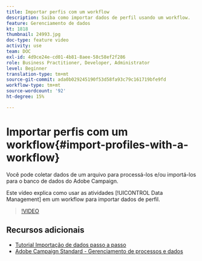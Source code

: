 ```yaml
---
title: Importar perfis com um workflow
description: Saiba como importar dados de perfil usando um workflow.
feature: Gerenciamento de dados
kt: 1818
thumbnail: 24993.jpg
doc-type: feature video
activity: use
team: DOC
exl-id: 4d9ce24e-cd01-4b81-8aee-58c58ef2f286
role: Business Practitioner, Developer, Administrator
level: Beginner
translation-type: tm+mt
source-git-commit: ada0b029245190f53d58fa93c79c161719bfe9fd
workflow-type: tm+mt
source-wordcount: '92'
ht-degree: 15%

---
```


# Importar perfis com um workflow{#import-profiles-with-a-workflow}

Você pode coletar dados de um arquivo para processá-los e/ou importá-los para o banco de dados do Adobe Campaign.

Este vídeo explica como usar as atividades [!UICONTROL Data Management] em um workflow para importar dados de perfil.

>[!VIDEO](https://video.tv.adobe.com/v/24993?quality=12)

## Recursos adicionais

* [Tutorial Importação de dados passo a passo](https://docs.adobe.com/content/help/en/campaign-standard/using/managing-processes-and-data/workflow-general-operation/importing-data.html#example--import-workflow-template)
* [Adobe Campaign Standard - Gerenciamento de processos e dados](https://docs.adobe.com/content/help/en/campaign-standard/using/managing-processes-and-data/about-workflows-and-data-management/discovering-workflows.html)
